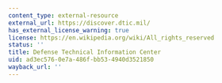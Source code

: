```yaml
---
content_type: external-resource
external_url: https://discover.dtic.mil/
has_external_license_warning: true
license: https://en.wikipedia.org/wiki/All_rights_reserved
status: ''
title: Defense Technical Information Center
uid: ad3ec576-0e7a-486f-bb53-4940d3521850
wayback_url: ''
---
```

